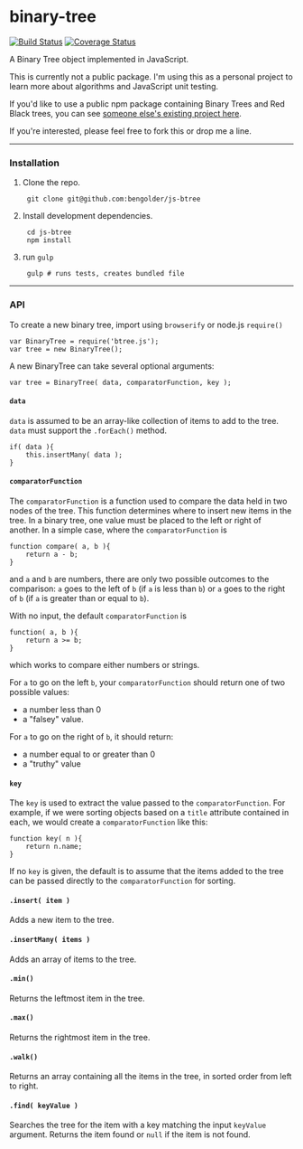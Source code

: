 # binary-tree

[![Build Status](https://travis-ci.org/bengolder/js-btree.svg?branch=master)](https://travis-ci.org/bengolder/js-btree) [![Coverage Status](https://coveralls.io/repos/bengolder/js-btree/badge.png?branch=master)](https://coveralls.io/r/bengolder/js-btree?branch=master)

A Binary Tree object implemented in JavaScript.

This is currently not a public package. I'm using this as a personal project
to learn more about algorithms and JavaScript unit testing. 

If you'd like to use a public npm package containing Binary Trees and Red Black
trees, you can see [someone else's existing project here](https://github.com/vadimg/js_bintrees).

If you're interested, please feel free to fork this or drop me a line.

---

### Installation

1. Clone the repo.

        git clone git@github.com:bengolder/js-btree

2. Install development dependencies.

        cd js-btree
        npm install

3. run `gulp`

        gulp # runs tests, creates bundled file

---

### API

To create a new binary tree, import using `browserify` or node.js `require()`

    var BinaryTree = require('btree.js');
    var tree = new BinaryTree();

A new BinaryTree can take several optional arguments:

    var tree = BinaryTree( data, comparatorFunction, key );

#### `data`

`data` is assumed to be an array-like collection of items to add to the tree.
`data` must support the `.forEach()` method.

    if( data ){
        this.insertMany( data );
    }

#### `comparatorFunction`

The `comparatorFunction` is a function used to compare the data held in two nodes of the
tree. This function determines where to insert new items in the tree. In a
binary tree, one value must be placed to the left or right of another. In a
simple case, where the `comparatorFunction` is

    function compare( a, b ){
        return a - b;
    }

and `a` and `b` are numbers, there are only two possible outcomes to the
comparison: `a` goes to the left of `b` (if `a` is less than `b`) or `a` 
goes to the right of `b` (if `a` is greater than or equal to `b`).

With no input, the default `comparatorFunction` is

    function( a, b ){
        return a >= b;
    }

which works to compare either numbers or strings.

For `a` to go on the left `b`, your `comparatorFunction` should return one of two possible
values:

* a number less than 0
* a "falsey" value.

For `a` to go on the right of `b`, it should return:

* a number equal to or greater than 0
* a "truthy" value

#### `key`

The `key` is used to extract the value passed to the
`comparatorFunction`. For example, if we were sorting objects based on a
`title` attribute contained in each, we would create a `comparatorFunction`
like this:

    function key( n ){
        return n.name;
    }

If no `key` is given, the default is to assume that the items
added to the tree can be passed directly to the `comparatorFunction` for
sorting.

#### `.insert( item )`

Adds a new item to the tree.

#### `.insertMany( items )`

Adds an array of items to the tree.

#### `.min()`

Returns the leftmost item in the tree.

#### `.max()`

Returns the rightmost item in the tree.

#### `.walk()`

Returns an array containing all the items in the tree, in sorted order from
left to right.

#### `.find( keyValue )`

Searches the tree for the item with a key matching the input `keyValue`
argument. Returns the item found or `null` if the item is not found.

